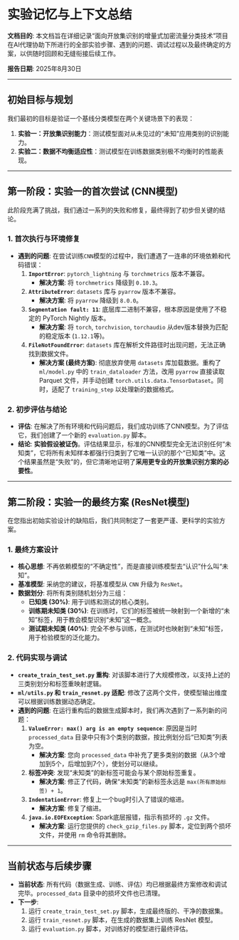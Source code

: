 # 实验记忆与上下文总结

**文档目的**: 本文档旨在详细记录“面向开放集识别的增量式加密流量分类技术”项目在AI代理协助下所进行的全部实验步骤、遇到的问题、调试过程以及最终确定的方案，以供随时回顾和无缝衔接后续工作。

**报告日期**: 2025年8月30日

---

## 初始目标与规划

我们最初的目标是验证一个基线分类模型在两个关键场景下的表现：

1.  **实验一：开放集识别能力**：测试模型面对从未见过的“未知”应用类别的识别能力。
2.  **实验二：数据不均衡适应性**：测试模型在训练数据类别极不均衡时的性能表现。

---

## 第一阶段：实验一的首次尝试 (CNN模型)

此阶段充满了挑战，我们通过一系列的失败和修复，最终得到了初步但关键的结论。

### 1. 首次执行与环境修复

*   **遇到的问题**: 在尝试训练`CNN`模型的过程中，我们遭遇了一连串的环境依赖和代码错误：
    1.  **`ImportError`**: `pytorch_lightning` 与 `torchmetrics` 版本不兼容。
        *   **解决方案**: 将 `torchmetrics` 降级到 `0.10.3`。
    2.  **`AttributeError`**: `datasets` 库与 `pyarrow` 版本不兼容。
        *   **解决方案**: 将 `pyarrow` 降级到 `8.0.0`。
    3.  **`Segmentation fault: 11`**: 底层库二进制不兼容，根本原因是使用了不稳定的 PyTorch Nightly 版本。
        *   **解决方案**: 将 `torch`, `torchvision`, `torchaudio` 从dev版本替换为匹配的稳定版本 (`1.12.1`等)。
    4.  **`FileNotFoundError`**: `datasets` 库在解析文件路径时出现问题，无法正确找到数据文件。
        *   **解决方案 (最终方案)**: 彻底放弃使用 `datasets` 库加载数据。重构了 `ml/model.py` 中的 `train_dataloader` 方法，改用 `pyarrow` 直接读取 Parquet 文件，并手动创建 `torch.utils.data.TensorDataset`。同时，适配了 `training_step` 以处理新的数据格式。

### 2. 初步评估与结论

*   **评估**: 在解决了所有环境和代码问题后，我们成功训练了CNN模型。为了评估它，我们创建了一个新的 `evaluation.py` 脚本。
*   **结论**: **实验假设被证伪**。评估结果显示，标准的CNN模型完全无法识别任何“未知类”，它将所有未知样本都强行归类到了它唯一认识的那个“已知类”中。这个结果虽然是“失败”的，但它清晰地证明了**采用更专业的开放集识别方案的必要性**。

---

## 第二阶段：实验一的最终方案 (ResNet模型)

在您指出初始实验设计的缺陷后，我们共同制定了一套更严谨、更科学的实验方案。

### 1. 最终方案设计

*   **核心思想**: 不再依赖模型的“不确定性”，而是直接训练模型去“认识”什么叫“未知”。
*   **基准模型**: 采纳您的建议，将基准模型从 `CNN` 升级为 `ResNet`。
*   **数据划分**: 将所有类别随机划分为三组：
    *   **已知类 (30%)**: 用于训练和测试的核心类别。
    *   **训练期未知类 (30%)**: 在训练时，它们的标签被统一映射到一个新增的“未知”标签，用于教会模型识别“未知”这一概念。
    *   **测试期未知类 (40%)**: 完全不参与训练，在测试时也映射到“未知”标签，用于检验模型的泛化能力。

### 2. 代码实现与调试

*   **`create_train_test_set.py` 重构**: 对该脚本进行了大规模修改，以支持上述的三类别划分和标签重映射逻辑。
*   **`ml/utils.py` 和 `train_resnet.py` 适配**: 修改了这两个文件，使模型输出维度可以根据训练数据动态确定。
*   **遇到的问题**: 在运行重构后的数据生成脚本时，我们再次遇到了一系列新的问题：
    1.  **`ValueError: max() arg is an empty sequence`**: 原因是当时 `processed_data` 目录中只有3个类别的数据，按比例划分后“已知类”列表为空。
        *   **解决方案**: 您向 `processed_data` 中补充了更多类别的数据（从3个增加到5个，后增加到7个），使划分可以继续。
    2.  **标签冲突**: 发现“未知类”的新标签可能会与某个原始标签重复。
        *   **解决方案**: 修正了代码，确保“未知类”的新标签永远是 `max(所有原始标签) + 1`。
    3.  **`IndentationError`**: 修复上一个bug时引入了错误的缩进。
        *   **解决方案**: 修复了缩进。
    4.  **`java.io.EOFException`**: Spark底层报错，指示有损坏的 `.gz` 文件。
        *   **解决方案**: 运行您提供的 `check_gzip_files.py` 脚本，定位到两个损坏文件，并使用 `rm` 命令将其删除。

---

## 当前状态与后续步骤

*   **当前状态**: 所有代码（数据生成、训练、评估）均已根据最终方案修改和调试完毕。`processed_data` 目录中的损坏文件也已清理。
*   **下一步**: 
    1.  运行 `create_train_test_set.py` 脚本，生成最终版的、干净的数据集。
    2.  运行 `train_resnet.py` 脚本，在生成的数据集上训练 ResNet 模型。
    3.  运行 `evaluation.py` 脚本，对训练好的模型进行最终评估。
